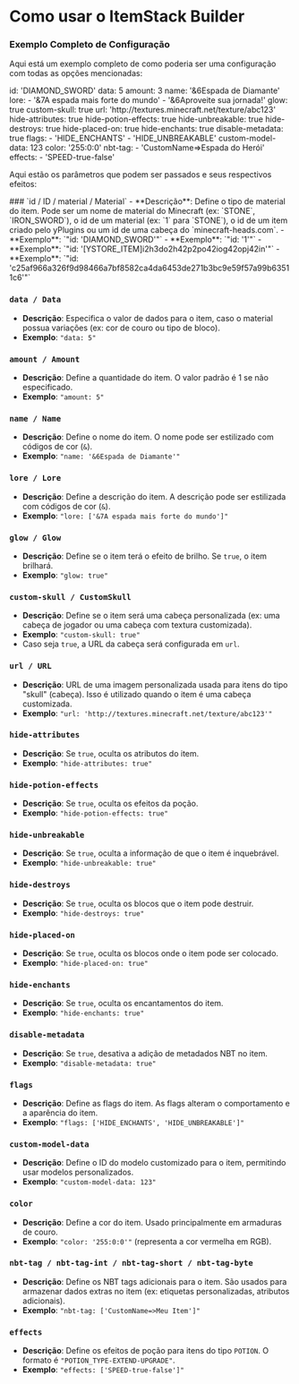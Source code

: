 # Como usar o ItemStack Builder

### Exemplo Completo de Configuração
<procedure title="Exemplo Completo de Configuração">
   <p>Aqui está um exemplo completo de como poderia ser uma configuração com todas as opções mencionadas:</p>
   <code-block lang="yaml">
      id: 'DIAMOND_SWORD'
      data: 5
      amount: 3
      name: '&6Espada de Diamante'
      lore:
        - '&7A espada mais forte do mundo'
        - '&6Aproveite sua jornada!'
      glow: true
      custom-skull: true
      url: 'http://textures.minecraft.net/texture/abc123'
      hide-attributes: true
      hide-potion-effects: true
      hide-unbreakable: true
      hide-destroys: true
      hide-placed-on: true
      hide-enchants: true
      disable-metadata: true
      flags:
        - 'HIDE_ENCHANTS'
        - 'HIDE_UNBREAKABLE'
      custom-model-data: 123
      color: '255:0:0'
      nbt-tag:
        - 'CustomName=>Espada do Herói'
      effects:
        - 'SPEED-true-false'
   </code-block>
</procedure>

<procedure title="Opções Disponíveis na Configuração">
  <p>Aqui estão os parâmetros que podem ser passados e seus respectivos efeitos:</p>
  <step>
    ### `id / ID / material / Material`
    - **Descrição**: Define o tipo de material do item. Pode ser um nome de material do Minecraft (ex: `STONE`, `IRON_SWORD`), o id de um material (ex: `1` para `STONE`), o id de um item criado pelo yPlugins ou um id de uma cabeça do `minecraft-heads.com`.
    - **Exemplo**: `"id: 'DIAMOND_SWORD'"`
    - **Exemplo**: `"id: '1'"`
    - **Exemplo**: `"id: '[YSTORE_ITEM]i2h3do2h42p2po42iog42opj42in'"`
    - **Exemplo**: `"id: 'c25af966a326f9d98466a7bf8582ca4da6453de271b3bc9e59f57a99b63511c6'"`
  </step>
  
  ### `data / Data`
  - **Descrição**: Especifica o valor de dados para o item, caso o material possua variações (ex: cor de couro ou tipo de bloco).
  - **Exemplo**: `"data: 5"`
  
  ### `amount / Amount`
  - **Descrição**: Define a quantidade do item. O valor padrão é 1 se não especificado.
  - **Exemplo**: `"amount: 5"`
  
  ### `name / Name`
  - **Descrição**: Define o nome do item. O nome pode ser estilizado com códigos de cor (`&`).
  - **Exemplo**: `"name: '&6Espada de Diamante'"`
  
  ### `lore / Lore`
  - **Descrição**: Define a descrição do item. A descrição pode ser estilizada com códigos de cor (`&`).
  - **Exemplo**: `"lore: ['&7A espada mais forte do mundo']"`
  
  ### `glow / Glow`
  - **Descrição**: Define se o item terá o efeito de brilho. Se `true`, o item brilhará.
  - **Exemplo**: `"glow: true"`
  
  ### `custom-skull / CustomSkull`
  - **Descrição**: Define se o item será uma cabeça personalizada (ex: uma cabeça de jogador ou uma cabeça com textura customizada).
  - **Exemplo**: `"custom-skull: true"`
  - Caso seja `true`, a URL da cabeça será configurada em `url`.
  
  ### `url / URL`
  - **Descrição**: URL de uma imagem personalizada usada para itens do tipo "skull" (cabeça). Isso é utilizado quando o item é uma cabeça customizada.
  - **Exemplo**: `"url: 'http://textures.minecraft.net/texture/abc123'"`
  
  ### `hide-attributes`
  - **Descrição**: Se `true`, oculta os atributos do item.
  - **Exemplo**: `"hide-attributes: true"`
  
  ### `hide-potion-effects`
  - **Descrição**: Se `true`, oculta os efeitos da poção.
  - **Exemplo**: `"hide-potion-effects: true"`
  
  ### `hide-unbreakable`
  - **Descrição**: Se `true`, oculta a informação de que o item é inquebrável.
  - **Exemplo**: `"hide-unbreakable: true"`
  
  ### `hide-destroys`
  - **Descrição**: Se `true`, oculta os blocos que o item pode destruir.
  - **Exemplo**: `"hide-destroys: true"`
  
  ### `hide-placed-on`
  - **Descrição**: Se `true`, oculta os blocos onde o item pode ser colocado.
  - **Exemplo**: `"hide-placed-on: true"`
  
  ### `hide-enchants`
  - **Descrição**: Se `true`, oculta os encantamentos do item.
  - **Exemplo**: `"hide-enchants: true"`
  
  ### `disable-metadata`
  - **Descrição**: Se `true`, desativa a adição de metadados NBT no item.
  - **Exemplo**: `"disable-metadata: true"`
  
  ### `flags`
  - **Descrição**: Define as flags do item. As flags alteram o comportamento e a aparência do item.
  - **Exemplo**: `"flags: ['HIDE_ENCHANTS', 'HIDE_UNBREAKABLE']"`
  
  ### `custom-model-data`
  - **Descrição**: Define o ID do modelo customizado para o item, permitindo usar modelos personalizados.
  - **Exemplo**: `"custom-model-data: 123"`
  
  ### `color`
  - **Descrição**: Define a cor do item. Usado principalmente em armaduras de couro.
  - **Exemplo**: `"color: '255:0:0'"` (representa a cor vermelha em RGB).
  
  ### `nbt-tag / nbt-tag-int / nbt-tag-short / nbt-tag-byte`
  - **Descrição**: Define os NBT tags adicionais para o item. São usados para armazenar dados extras no item (ex: etiquetas personalizadas, atributos adicionais).
  - **Exemplo**: `"nbt-tag: ['CustomName=>Meu Item']"`

</procedure>

### `effects`
- **Descrição**: Define os efeitos de poção para itens do tipo `POTION`. O formato é `"POTION_TYPE-EXTEND-UPGRADE"`.
- **Exemplo**: `"effects: ['SPEED-true-false']"`
